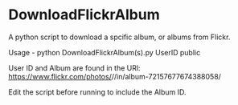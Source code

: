 # DownloadFlickrAlbum
A python script to download a spcific album, or albums from Flickr.

Usage - python DownloadFlickrAlbum(s).py UserID public

User ID and Album are found in the URl: https://www.flickr.com/photos/<USERID>/<ALBUM>/in/album-72157677674388058/ 

Edit the script before running to include the Album ID.
